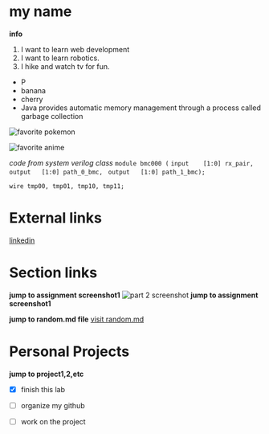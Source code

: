 # my name
**info**

1. I want to learn web development
2. I want to learn robotics.
3. I hike and watch tv for fun.

- P
- banana
- cherry
- Java provides automatic memory management through a process called garbage collection

![favorite pokemon](https://assets.pokemon.com/assets/cms2/img/pokedex/detail/148.png)

![favorite anime](https://p325k7wa.twic.pics/high/jujutsu-kaisen/jujutsu-kaisen-cursed-clash/00-page-setup/JJK-header-mobile2.jpg?twic=v1/resize=760/step=10/quality=80)

*code from system verilog class*
`module bmc000 (`
   `input    [1:0] rx_pair,`
   `output   [1:0] path_0_bmc,`
  ` output   [1:0] path_1_bmc);`
   
   `wire tmp00, tmp01, tmp10, tmp11;`

# External links
[ linkedin](https://www.linkedin.com)
# Section links
**jump to assignment screenshot1**
![part 2 screenshot](C:\Users\myhp2\Desktop\cse110cmd.JPG)
**jump to assignment screenshot1**

**jump to random.md file**
[visit random.md](C:\Users\myhp2\GitHub-Pages-\random.md)

# Personal Projects
**jump to project1,2,etc**

- [x] finish this lab
- [ ] organize my github
- [ ] work on the project

